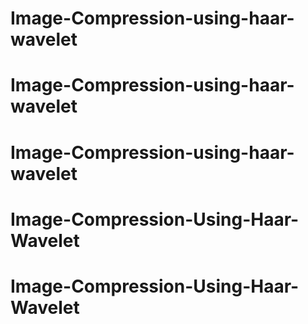 # Image-Compression-using-haar-wavelet
# Image-Compression-using-haar-wavelet
# Image-Compression-using-haar-wavelet
# Image-Compression-Using-Haar-Wavelet
# Image-Compression-Using-Haar-Wavelet
